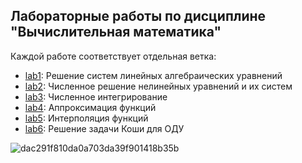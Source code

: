 ## Лабораторные работы по дисциплине "Вычислительная математика"
Каждой работе соответствует отдельная ветка:

- [lab1](https://github.com/polanap/computational-mathematics/tree/lab1):  Решение систем линейных алгебраических уравнений
- [lab2](https://github.com/polanap/computational-mathematics/tree/lab2):  Численное решение нелинейных уравнений и их систем
- [lab3](https://github.com/polanap/computational-mathematics/tree/lab3):  Численное интегрирование
- [lab4](https://github.com/polanap/computational-mathematics/tree/lab4):  Аппроксимация функций
- [lab5](https://github.com/polanap/computational-mathematics/tree/lab5):  Интерполяция функций
- [lab6](https://github.com/polanap/computational-mathematics/tree/lab6):  Решение задачи Коши для ОДУ

![dac291f810da0a703da39f901418b35b](https://github.com/user-attachments/assets/ae37c1b7-9b3e-4721-b403-ac6fe185c22b)
